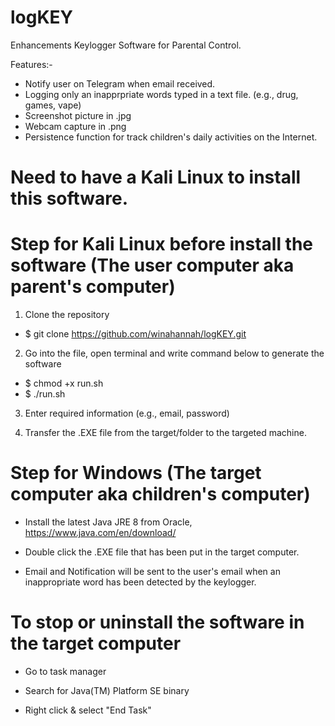 # logKEY

Enhancements Keylogger Software for Parental Control.

Features:- 
- Notify user on Telegram when email received.
- Logging only an inapprpriate words typed in a text file. (e.g., drug, games, vape)
- Screenshot picture in .jpg
- Webcam capture in .png
- Persistence function for track children's daily activities on the Internet.

# Need to have a Kali Linux to install this software.

# Step for Kali Linux before install the software (The user computer aka parent's computer)

1. Clone the repository
- $ git clone https://github.com/winahannah/logKEY.git

2. Go into the file, open terminal and write command below to generate the software
- $ chmod +x run.sh
- $ ./run.sh

3. Enter required information (e.g., email, password)

4. Transfer the .EXE file from the target/folder to the targeted machine.

# Step for Windows (The target computer aka children's computer)

- Install the latest Java JRE 8 from Oracle, https://www.java.com/en/download/

- Double click the .EXE file that has been put in the target computer.

- Email and Notification will be sent to the user's email when an inappropriate word has been detected by the keylogger.

# To stop or uninstall the software in the target computer

- Go to task manager

- Search for Java(TM) Platform SE binary

- Right click & select "End Task"
